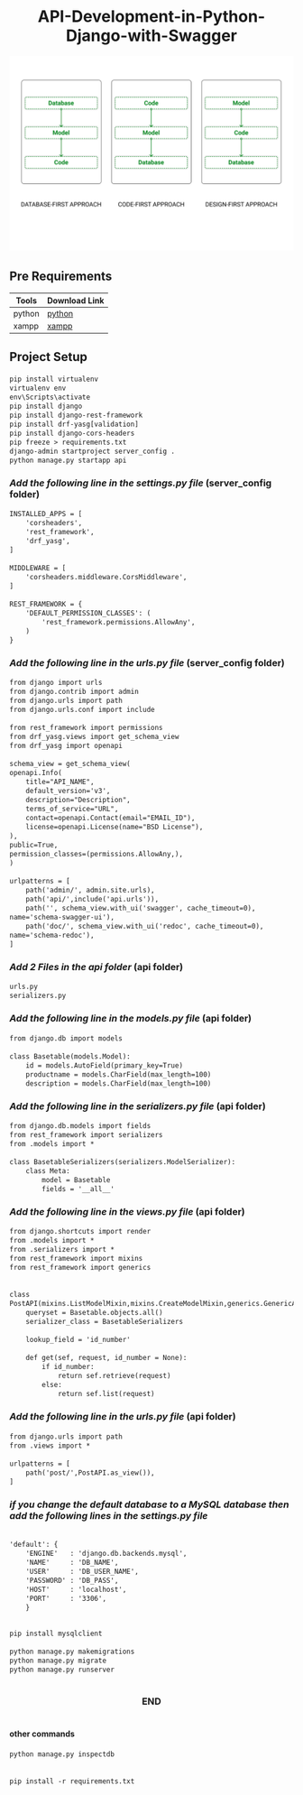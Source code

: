 <h1 align="center"><b>API-Development-in-Python-Django-with-Swagger</b></h1>

![API-img](./doc/API.png)

## Pre Requirements

| Tools  | Download Link  |
| ------ | ------ |
| python | [python](https://www.python.org/) |
| xampp  | [xampp](https://www.apachefriends.org/index.html) |
## Project Setup

    pip install virtualenv
    virtualenv env
    env\Scripts\activate
    pip install django
    pip install django-rest-framework
    pip install drf-yasg[validation]
    pip install django-cors-headers
    pip freeze > requirements.txt
    django-admin startproject server_config .
    python manage.py startapp api

### _Add the following line in the settings.py file_ (server_config folder)

    INSTALLED_APPS = [
        'corsheaders',
        'rest_framework',
        'drf_yasg',
    ]

    MIDDLEWARE = [
        'corsheaders.middleware.CorsMiddleware',
    ]

    REST_FRAMEWORK = {
        'DEFAULT_PERMISSION_CLASSES': (
            'rest_framework.permissions.AllowAny',
        )
    }

### _Add the following line in the urls.py file_ (server_config folder)

    from django import urls
    from django.contrib import admin
    from django.urls import path
    from django.urls.conf import include

    from rest_framework import permissions
    from drf_yasg.views import get_schema_view
    from drf_yasg import openapi

    schema_view = get_schema_view(
    openapi.Info(
        title="API_NAME",
        default_version='v3',
        description="Description",
        terms_of_service="URL",
        contact=openapi.Contact(email="EMAIL_ID"),
        license=openapi.License(name="BSD License"),
    ),
    public=True,
    permission_classes=(permissions.AllowAny,),
    )

    urlpatterns = [
        path('admin/', admin.site.urls),
        path('api/',include('api.urls')),
        path('', schema_view.with_ui('swagger', cache_timeout=0), name='schema-swagger-ui'),
        path('doc/', schema_view.with_ui('redoc', cache_timeout=0), name='schema-redoc'),
    ]



### _Add 2 Files in the api folder_ (api folder)

    urls.py
    serializers.py


### _Add the following line in the models.py file_ (api folder)

    from django.db import models

    class Basetable(models.Model):
        id = models.AutoField(primary_key=True)
        productname = models.CharField(max_length=100)
        description = models.CharField(max_length=100)

### _Add the following line in the serializers.py file_ (api folder)

    from django.db.models import fields
    from rest_framework import serializers
    from .models import *

    class BasetableSerializers(serializers.ModelSerializer):
        class Meta:
            model = Basetable
            fields = '__all__'


### _Add the following line in the views.py file_ (api folder)

    from django.shortcuts import render
    from .models import *
    from .serializers import *
    from rest_framework import mixins
    from rest_framework import generics


    class PostAPI(mixins.ListModelMixin,mixins.CreateModelMixin,generics.GenericAPIView):
        queryset = Basetable.objects.all()
        serializer_class = BasetableSerializers

        lookup_field = 'id_number'

        def get(sef, request, id_number = None):
            if id_number:
                return sef.retrieve(request)
            else:
                return sef.list(request)

### _Add the following line in the urls.py file_ (api folder)

    from django.urls import path
    from .views import *

    urlpatterns = [
        path('post/',PostAPI.as_view()),
    ]


### _if you change the default database to a MySQL database then add the following lines in the settings.py file_

```

'default': {
    'ENGINE'   : 'django.db.backends.mysql',
    'NAME'     : 'DB_NAME',
    'USER'     : 'DB_USER_NAME',
    'PASSWORD' : 'DB_PASS',
    'HOST'     : 'localhost',
    'PORT'     : '3306',
    }
    
```
    pip install mysqlclient

    python manage.py makemigrations
    python manage.py migrate
    python manage.py runserver

#

<h3 align="center">END</h3>

#

#### other commands
    python manage.py inspectdb


    pip install -r requirements.txt
